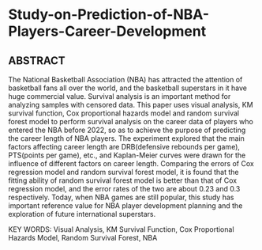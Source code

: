 # Study-on-Prediction-of-NBA-Players-Career-Development
## ABSTRACT

The National Basketball Association (NBA) has attracted the attention of basketball fans all over the world, and the basketball superstars in it have huge commercial value. Survival analysis is an important method for analyzing samples with censored data. This paper uses visual analysis, KM survival function, Cox proportional hazards model and random survival forest model to perform survival analysis on the career data of players who entered the NBA before 2022, so as to achieve the purpose of predicting the career length of NBA players. The experiment explored that the main factors affecting career length are DRB(defensive rebounds per game), PTS(points per game), etc., and Kaplan-Meier curves were drawn for the influence of different factors on career length. Comparing the errors of Cox regression model and random survival forest model, it is found that the fitting ability of random survival forest model is better than that of Cox regression model, and the error rates of the two are about 0.23 and 0.3 respectively. Today, when NBA games are still popular, this study has important reference value for NBA player development planning and the exploration of future international superstars.

KEY WORDS: Visual Analysis, KM Survival Function, Cox Proportional Hazards Model, Random Survival Forest, NBA

